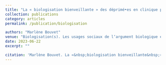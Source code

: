 ```yaml
---
title: "La « biologisation bienveillante » des déprimé•es en clinique privée. La réception de trois répertoires de légitimation au prisme de la classe et des masculinités"
collection: publications
category: articles
permalink: /publication/biologisation

authors: "Marlène Bouvet"
venue: "Biologisation(s). Les usages sociaux de l‘argument biologique en santé, dirigé par Laurine Thizy, Justine Vincent, Sinem Gunes, Irem Nihan Balci, coll. « Sociétés, Espaces, Temps »"
date: 2023-06-22
excerpt: ""

citation: 'Marlène Bouvet. La «&nbsp;biologisation bienveillante&nbsp;» des déprimé·es en clinique privée. Biologisation(s), ENS Éditions, pp.71-95, 2023.'
---
```

